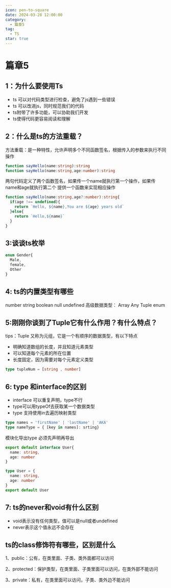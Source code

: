 ```yaml
---
icon: pen-to-square
date: 2024-03-28 12:00:00
category:
  - 篇章5
tag:
  - TS
star: true
---
```


# 篇章5
## 1：为什么要使用Ts
  - ts 可以对代码类型进行检查，避免了js遇到一些错误
  - ts 可以改进js，同时规范我们的代码
  - ts附带了许多功能，可以协助我们开发
  - ts使得代码更容易阅读和理解

## 2：什么是ts的方法重载？
方法重载：是一种特性，允许声明多个不同函数签名，根据传入的参数来执行不同操作
``` ts
function sayHello(name:string):string
function sayHello(name:string,age:number):string
```
两句代码定义了两个函数签名，如果传一个name就执行第一个操作，如果传name和age就执行第二个
提供一个函数来实现相应操作
``` ts
function sayHello(name:string,age?:number):string{
  if(age !== undefined){
    return `Hello, ${name},You are ${age} years old`
  }else{
    return `Hello,${name}`
  }
}
```
## 3:谈谈ts枚举
```ts
enum Gender{
  Male,
  female,
  Other
}
```
## 4: ts的内置类型有哪些
  number string boolean null undefined
  高级数据类型： Array Any Tuple enum

## 5:刚刚你谈到了Tuple它有什么作用？有什么特点？
tips：Tuple 又称为元组，它是一个有顺序的数据类型，有以下特点
  - 明确知道数组的长度，并且知道元素类型
  - 可以知道每个元素的所在位置
  - 长度固定，因为需要对每个元素定义类型

  ```ts
  type tupleNum = [string , number]
  ```
## 6: type 和interface的区别
  - interface 可以重复声明，type不行
  - type可以用typeOf去获取某一个数据类型
  - type 支持使用in去遍历映射类型
  ```ts
  type names = 'firstName' | 'lastName' | 'AKA'
  type nameType = { [key in names]: srting}
  ```
  模块化导出type 必须先声明再导出
  ```ts
  export default interface User{
    name: string,
    age: number
  }

  type User = {
    name: string,
    age: number
  }
  export default User
  ```
## 7: ts的never和void有什么区别
  - void表示没有任何类型，值可以是null或者undefined
  - never表示这个值永远不会存在

## ts的class修饰符有哪些，区别是什么
  1、public：公有，在类里面、子类、类外面都可以访问

  2、protected：保护类型，在类里面、子类里面可以访问，在类外部不能访问

  3、private：私有，在类里面可以访问，子类、类外边不能访问